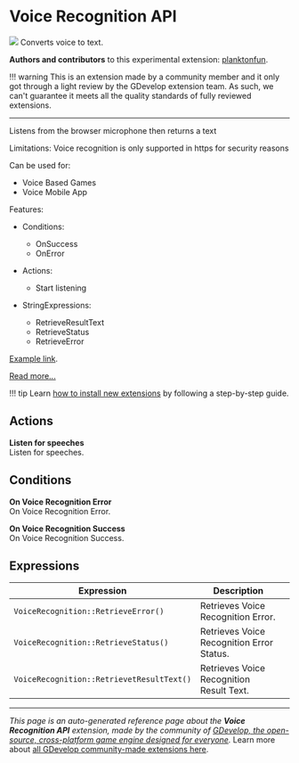 # Voice Recognition API

<img src="https://resources.gdevelop-app.com/assets/Icons/Glyphster Pack/Master/SVG/Music/Music_microphone_sing_voice_studio_record_vintage.svg" class="extension-icon"></img>
Converts voice to text.

**Authors and contributors** to this experimental extension: [planktonfun](https://gd.games/planktonfun).

!!! warning
    This is an extension made by a community member and it only got through a
    light review by the GDevelop extension team. As such, we can't guarantee it
    meets all the quality standards of fully reviewed extensions.

---

Listens from the browser microphone then returns a text

Limitations: Voice recognition is only supported in https for security reasons

Can be used for:
   - Voice Based Games
   - Voice Mobile App

Features:

- Conditions:
    - OnSuccess
    - OnError


- Actions:
    - Start listening


- StringExpressions:
    - RetrieveResultText
    - RetrieveStatus
    - RetrieveError

[Example link](https://gdevelop.io/game-example/voice-recognition).

[Read more...](https://developer.mozilla.org/en-US/docs/Web/API/Web_Speech_API/Using_the_Web_Speech_API)

!!! tip
    Learn [how to install new extensions](/gdevelop5/extensions/search) by following a step-by-step guide.

## Actions

**Listen for speeches**  
Listen for speeches.

## Conditions

**On Voice Recognition Error**  
On Voice Recognition Error.

**On Voice Recognition Success**  
On Voice Recognition Success.

## Expressions

| Expression | Description |  |
|-----|-----|-----|
| `VoiceRecognition::RetrieveError()` | Retrieves Voice Recognition Error. ||
| `VoiceRecognition::RetrieveStatus()` | Retrieves Voice Recognition Error Status. ||
| `VoiceRecognition::RetrievetResultText()` | Retrieves Voice Recognition Result Text. ||


---

*This page is an auto-generated reference page about the **Voice Recognition API** extension, made by the community of [GDevelop, the open-source, cross-platform game engine designed for everyone](https://gdevelop.io/).* Learn more about [all GDevelop community-made extensions here](/gdevelop5/extensions).